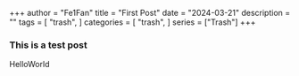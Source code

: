 +++
author = "Fe1Fan"
title = "First Post"
date = "2024-03-21"
description = ""
tags = [
    "trash",
]
categories = [
    "trash",
]
series = ["Trash"]
+++

### This is a test post

HelloWorld